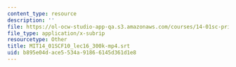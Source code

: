 ```yaml
---
content_type: resource
description: ''
file: https://ol-ocw-studio-app-qa.s3.amazonaws.com/courses/14-01sc-principles-of-microeconomics-fall-2011/b895e04dace5534a91866145d361d1e8_MIT14_01SCF10_lec16_300k-mp4.vtt
file_type: application/x-subrip
resourcetype: Other
title: MIT14_01SCF10_lec16_300k-mp4.srt
uid: b895e04d-ace5-534a-9186-6145d361d1e8
---
```

